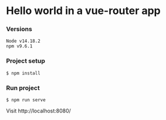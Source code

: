 # Hello world in a vue-router app

### Versions
```
Node v14.18.2
npm v9.6.1
```

### Project setup
```
$ npm install
```

### Run project
```
$ npm run serve
```

Visit http://localhost:8080/
